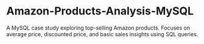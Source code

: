 # Amazon-Products-Analysis-MySQL
A MySQL case study exploring top-selling Amazon products. Focuses on average price, discounted price, and basic sales insights using SQL queries.
